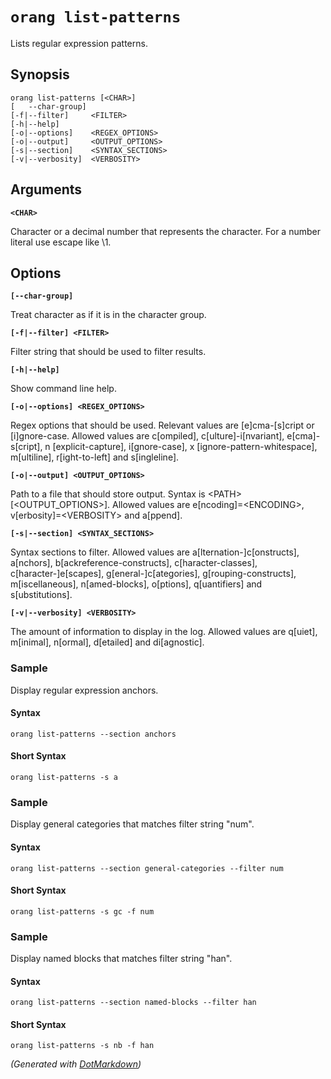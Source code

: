 ﻿# `orang list-patterns`

Lists regular expression patterns\.

## Synopsis

```
orang list-patterns [<CHAR>]
[   --char-group]
[-f|--filter]     <FILTER>
[-h|--help]
[-o|--options]    <REGEX_OPTIONS>
[-o|--output]     <OUTPUT_OPTIONS>
[-s|--section]    <SYNTAX_SECTIONS>
[-v|--verbosity]  <VERBOSITY>
```

## Arguments

**`<CHAR>`**

Character or a decimal number that represents the character\. For a number literal use escape like \\1\.

## Options

**`[--char-group]`**

Treat character as if it is in the character group\.

**`[-f|--filter] <FILTER>`**

Filter string that should be used to filter results\.

**`[-h|--help]`**

Show command line help\.

**`[-o|--options] <REGEX_OPTIONS>`**

Regex options that should be used\. Relevant values are \[e\]cma\-\[s\]cript or \[i\]gnore\-case\. Allowed values are c\[ompiled\], c\[ulture\]\-i\[nvariant\], e\[cma\]\-s\[cript\], n \[explicit\-capture\], i\[gnore\-case\], x \[ignore\-pattern\-whitespace\], m\[ultiline\], r\[ight\-to\-left\] and s\[ingleline\]\.

**`[-o|--output] <OUTPUT_OPTIONS>`**

Path to a file that should store output\. Syntax is \<PATH> \[\<OUTPUT\_OPTIONS>\]\. Allowed values are e\[ncoding\]=\<ENCODING>, v\[erbosity\]=\<VERBOSITY> and a\[ppend\]\.

**`[-s|--section] <SYNTAX_SECTIONS>`**

Syntax sections to filter\. Allowed values are a\[lternation\-\]c\[onstructs\], a\[nchors\], b\[ackreference\-constructs\], c\[haracter\-classes\], c\[haracter\-\]e\[scapes\], g\[eneral\-\]c\[ategories\], g\[rouping\-constructs\], m\[iscellaneous\], n\[amed\-blocks\], o\[ptions\], q\[uantifiers\] and s\[ubstitutions\]\.

**`[-v|--verbosity] <VERBOSITY>`**

The amount of information to display in the log\. Allowed values are q\[uiet\], m\[inimal\], n\[ormal\], d\[etailed\] and di\[agnostic\]\.

### Sample

Display regular expression anchors.

#### Syntax

```
orang list-patterns --section anchors
```

#### Short Syntax

```
orang list-patterns -s a
```

### Sample

Display general categories that matches filter string "num".

#### Syntax

```
orang list-patterns --section general-categories --filter num

```

#### Short Syntax

```
orang list-patterns -s gc -f num
```

### Sample

Display named blocks that matches filter string "han".

#### Syntax

```
orang list-patterns --section named-blocks --filter han

```

#### Short Syntax

```
orang list-patterns -s nb -f han
```

*\(Generated with [DotMarkdown](http://github.com/JosefPihrt/DotMarkdown)\)*
